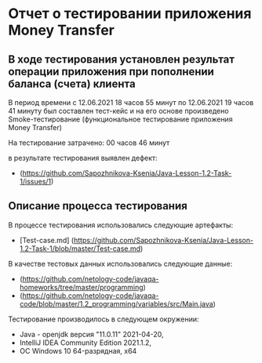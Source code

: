 # Отчет о тестировании приложения Money Transfer

## В ходе тестирования установлен результат операции приложения при пополнении баланса (счета) клиента

В период времени с 12.06.2021 18 часов 55 минут по 12.06.2021 19 часов 41 минуту был составлен тест-кейс и на его основе произведено Smoke-тестирование (функциональное тестирование приложения Money Transfer)

На тестирование затрачено: 00 часов 46 минут

в результате тестирования выявлен дефект:
* (https://github.com/Sapozhnikova-Ksenia/Java-Lesson-1.2-Task-1/issues/1) 

## Описание процесса тестирования

В процессе тестирования использовались следующие артефакты:
* [Test-case.md] (https://github.com/Sapozhnikova-Ksenia/Java-Lesson-1.2-Task-1/blob/master/Test-case.md)

В качестве тестовых данных использовались следующие данные:
* (https://github.com/netology-code/javaqa-homeworks/tree/master/programming)
* (https://github.com/netology-code/javaqa-code/blob/master/1.2_programming/variables/src/Main.java)

Тестирование производилось в следующем окружении:
* Java - openjdk версия "11.0.11" 2021-04-20, 
* IntelliJ IDEA Community Edition 2021.1.2, 
* OC Windows 10 64-разрядная, х64